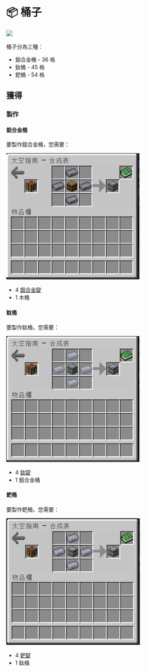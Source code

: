 # 📦 桶子



![](https://camo.githubusercontent.com/23891f7193a9fd856759aa418b539fe770922cb3be6c2444ded2e828a92209dc/68747470733a2f2f692e696d6775722e636f6d2f4138357a656d562e706e67)

桶子分為三種：

* 鋁合金桶 - 36 格
* 鈦桶 - 45 格
* 鈀桶 - 54 格

## 獲得

### 製作

#### 鋁合金桶

要製作鋁合金桶，您需要：

![](<../.gitbook/assets/image (241).png>)

* 4 [鋁合金錠](aluminium-alloy-ingot.md)
* 1 木桶

#### 鈦桶

要製作鈦桶，您需要：

![](<../.gitbook/assets/image (230).png>)

* 4 [鈦錠](titanium-ingot.md)
* 1 鋁合金桶

#### 鈀桶

要製作鈀桶，您需要：

![](<../.gitbook/assets/image (215).png>)

* 4 [鈀錠](palladium-ingot.md)
* 1 鈦桶
